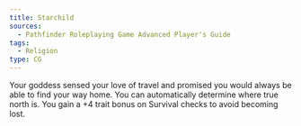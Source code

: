```yaml
---
title: Starchild
sources:
  - Pathfinder Roleplaying Game Advanced Player's Guide
tags:
  - Religion
type: CG
---
```


Your goddess sensed your love of travel and promised you would always be able to find your way home. You can automatically determine where true north is. You gain a +4 trait bonus on Survival checks to avoid becoming lost.


